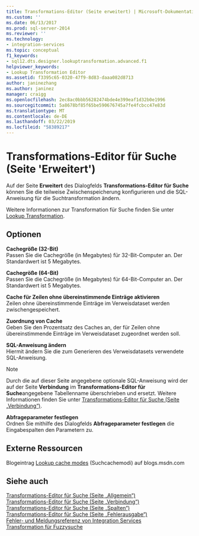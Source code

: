 ```yaml
---
title: Transformations-Editor (Seite erweitert) | Microsoft-Dokumentation
ms.custom: ''
ms.date: 06/13/2017
ms.prod: sql-server-2014
ms.reviewer: ''
ms.technology:
- integration-services
ms.topic: conceptual
f1_keywords:
- sql12.dts.designer.lookuptransformation.advanced.f1
helpviewer_keywords:
- Lookup Transformation Editor
ms.assetid: f3395c65-0320-47f9-8d83-daaa082d8713
author: janinezhang
ms.author: janinez
manager: craigg
ms.openlocfilehash: 2ec8ac0bbb56282474bde4e399eaf1d32b0e1996
ms.sourcegitcommit: 5a8678bf85f65be590676745a7fe4fcbcc47e83d
ms.translationtype: MT
ms.contentlocale: de-DE
ms.lasthandoff: 03/22/2019
ms.locfileid: "58389217"
---
```

# <a name="lookup-transformation-editor-advanced-page"></a>Transformations-Editor für Suche (Seite 'Erweitert')
  Auf der Seite **Erweitert** des Dialogfelds **Transformations-Editor für Suche** können Sie die teilweise Zwischenspeicherung konfigurieren und die SQL-Anweisung für die Suchtransformation ändern.  
  
 Weitere Informationen zur Transformation für Suche finden Sie unter [Lookup Transformation](data-flow/transformations/lookup-transformation.md).  
  
## <a name="options"></a>Optionen  
 **Cachegröße (32-Bit)**  
 Passen Sie die Cachegröße (in Megabytes) für 32-Bit-Computer an. Der Standardwert ist 5 Megabytes.  
  
 **Cachegröße (64-Bit)**  
 Passen Sie die Cachegröße (in Megabytes) für 64-Bit-Computer an. Der Standardwert ist 5 Megabytes.  
  
 **Cache für Zeilen ohne übereinstimmende Einträge aktivieren**  
 Zeilen ohne übereinstimmende Einträge im Verweisdataset werden zwischengespeichert.  
  
 **Zuordnung von Cache**  
 Geben Sie den Prozentsatz des Caches an, der für Zeilen ohne übereinstimmende Einträge im Verweisdataset zugeordnet werden soll.  
  
 **SQL-Anweisung ändern**  
 Hiermit ändern Sie die zum Generieren des Verweisdatasets verwendete SQL-Anweisung.  
  
> [!NOTE]  
>  Durch die auf dieser Seite angegebene optionale SQL-Anweisung wird der auf der Seite **Verbindung** im **Transformations-Editor für Suche**angegebene Tabellenname überschrieben und ersetzt. Weitere Informationen finden Sie unter [Transformations-Editor für Suche &#40;Seite „Verbindung“&#41;](../../2014/integration-services/lookup-transformation-editor-connection-page.md).  
  
 **Abfrageparameter festlegen**  
 Ordnen Sie mithilfe des Dialogfelds **Abfrageparameter festlegen** die Eingabespalten den Parametern zu.  
  
## <a name="external-resources"></a>Externe Ressourcen  
 Blogeintrag [Lookup cache modes](https://go.microsoft.com/fwlink/?LinkId=219518) (Suchcachemodi) auf blogs.msdn.com  
  
## <a name="see-also"></a>Siehe auch  
 [Transformations-Editor für Suche &#40;Seite „Allgemein“&#41;](general-page-of-integration-services-designers-options.md)   
 [Transformations-Editor für Suche &#40;Seite „Verbindung“&#41;](../../2014/integration-services/lookup-transformation-editor-connection-page.md)   
 [Transformations-Editor für Suche &#40;Seite „Spalten“&#41;](../../2014/integration-services/lookup-transformation-editor-columns-page.md)   
 [Transformations-Editor für Suche &#40;Seite „Fehlerausgabe“&#41;](../../2014/integration-services/lookup-transformation-editor-error-output-page.md)   
 [Fehler- und Meldungsreferenz von Integration Services](../../2014/integration-services/integration-services-error-and-message-reference.md)   
 [Transformation für Fuzzysuche](data-flow/transformations/fuzzy-lookup-transformation.md)  
  
  
